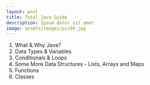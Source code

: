 ```yaml
---
layout: post
title: Total Java Guide
description: Ipsum dolor sit amet
image: assets/images/pic04.jpg
---
```


1. What & Why Java?
2. Data Types & Variables
3. Conditionals & Loops
4. Some More Data Structures - Lists, Arrays and Maps
5. Functions
6. Classes
